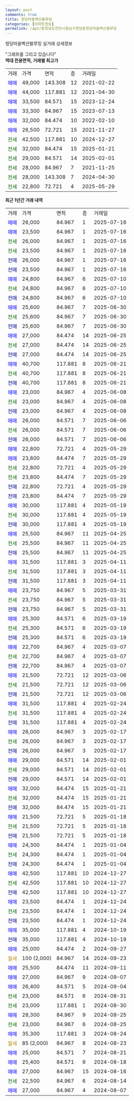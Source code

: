 ```yaml
---
layout: post
comments: true
title: 청당마을벽산블루밍
categories: [아파트정보]
permalink: /apt/충청남도천안시동남구청당동청당마을벽산블루밍
---
```


청당마을벽산블루밍 실거래 상세정보

<script type="text/javascript">
  google.charts.load('current', {'packages':['line', 'corechart']});
  google.charts.setOnLoadCallback(drawChart);

  function drawChart() {
    var data = new google.visualization.DataTable();
    data.addColumn('date', '거래일');
    data.addColumn('number', "매매");
    data.addColumn('number', "전세");
    data.addColumn('number', "전매");

    data.addRows([[new Date(Date.parse("2025-07-16")), 26000, null, null], [new Date(Date.parse("2025-07-16")), 23500, null, null], [new Date(Date.parse("2025-07-16")), null, 26000, null], [new Date(Date.parse("2025-07-16")), null, 23500, null], [new Date(Date.parse("2025-07-16")), null, null, 26000], [new Date(Date.parse("2025-07-16")), null, null, 23500], [new Date(Date.parse("2025-07-10")), 24800, null, null], [new Date(Date.parse("2025-07-10")), null, 24800, null], [new Date(Date.parse("2025-07-10")), null, null, 24800], [new Date(Date.parse("2025-06-30")), 25600, null, null], [new Date(Date.parse("2025-06-30")), null, 25600, null], [new Date(Date.parse("2025-06-30")), null, null, 25600], [new Date(Date.parse("2025-06-25")), 27000, null, null], [new Date(Date.parse("2025-06-25")), null, 27000, null], [new Date(Date.parse("2025-06-25")), null, null, 27000], [new Date(Date.parse("2025-06-21")), 40700, null, null], [new Date(Date.parse("2025-06-21")), null, 40700, null], [new Date(Date.parse("2025-06-21")), null, null, 40700], [new Date(Date.parse("2025-06-08")), 23000, null, null], [new Date(Date.parse("2025-06-08")), null, 23000, null], [new Date(Date.parse("2025-06-08")), null, null, 23000], [new Date(Date.parse("2025-06-06")), 26000, null, null], [new Date(Date.parse("2025-06-06")), null, 26000, null], [new Date(Date.parse("2025-06-06")), null, null, 26000], [new Date(Date.parse("2025-05-29")), 22800, null, null], [new Date(Date.parse("2025-05-29")), 23800, null, null], [new Date(Date.parse("2025-05-29")), null, 22800, null], [new Date(Date.parse("2025-05-29")), null, 23800, null], [new Date(Date.parse("2025-05-29")), null, null, 22800], [new Date(Date.parse("2025-05-29")), null, null, 23800], [new Date(Date.parse("2025-05-19")), 30000, null, null], [new Date(Date.parse("2025-05-19")), null, 30000, null], [new Date(Date.parse("2025-05-19")), null, null, 30000], [new Date(Date.parse("2025-04-25")), 25500, null, null], [new Date(Date.parse("2025-04-25")), null, 25500, null], [new Date(Date.parse("2025-04-25")), null, null, 25500], [new Date(Date.parse("2025-04-11")), 31500, null, null], [new Date(Date.parse("2025-04-11")), null, 31500, null], [new Date(Date.parse("2025-04-11")), null, null, 31500], [new Date(Date.parse("2025-03-31")), 23750, null, null], [new Date(Date.parse("2025-03-31")), null, 23750, null], [new Date(Date.parse("2025-03-31")), null, null, 23750], [new Date(Date.parse("2025-03-19")), 25300, null, null], [new Date(Date.parse("2025-03-19")), null, 25300, null], [new Date(Date.parse("2025-03-19")), null, null, 25300], [new Date(Date.parse("2025-03-07")), 22700, null, null], [new Date(Date.parse("2025-03-07")), null, 22700, null], [new Date(Date.parse("2025-03-07")), null, null, 22700], [new Date(Date.parse("2025-03-06")), 21500, null, null], [new Date(Date.parse("2025-03-06")), null, 21500, null], [new Date(Date.parse("2025-03-06")), null, null, 21500], [new Date(Date.parse("2025-02-24")), 31500, null, null], [new Date(Date.parse("2025-02-24")), null, 31500, null], [new Date(Date.parse("2025-02-24")), null, null, 31500], [new Date(Date.parse("2025-02-17")), 26000, null, null], [new Date(Date.parse("2025-02-17")), null, 26000, null], [new Date(Date.parse("2025-02-17")), null, null, 26000], [new Date(Date.parse("2025-02-01")), 29000, null, null], [new Date(Date.parse("2025-02-01")), null, 29000, null], [new Date(Date.parse("2025-02-01")), null, null, 29000], [new Date(Date.parse("2025-01-21")), 32000, null, null], [new Date(Date.parse("2025-01-21")), null, 32000, null], [new Date(Date.parse("2025-01-21")), null, null, 32000], [new Date(Date.parse("2025-01-18")), 21500, null, null], [new Date(Date.parse("2025-01-18")), null, 21500, null], [new Date(Date.parse("2025-01-18")), null, null, 21500], [new Date(Date.parse("2025-01-04")), 24300, null, null], [new Date(Date.parse("2025-01-04")), null, 24300, null], [new Date(Date.parse("2025-01-04")), null, null, 24300], [new Date(Date.parse("2024-12-27")), 42500, null, null], [new Date(Date.parse("2024-12-27")), null, 42500, null], [new Date(Date.parse("2024-12-27")), null, null, 42500], [new Date(Date.parse("2024-12-24")), 23500, null, null], [new Date(Date.parse("2024-12-24")), null, 23500, null], [new Date(Date.parse("2024-12-24")), null, null, 23500], [new Date(Date.parse("2024-10-19")), 35000, null, null], [new Date(Date.parse("2024-10-19")), null, null, 35000], [new Date(Date.parse("2024-09-27")), 25000, null, null], [new Date(Date.parse("2024-09-23")), null, null, null], [new Date(Date.parse("2024-09-11")), 25500, null, null], [new Date(Date.parse("2024-09-07")), 27000, null, null], [new Date(Date.parse("2024-09-04")), 26400, null, null], [new Date(Date.parse("2024-08-31")), null, 23000, null], [new Date(Date.parse("2024-08-30")), null, 23000, null], [new Date(Date.parse("2024-08-25")), 28300, null, null], [new Date(Date.parse("2024-08-25")), null, 23000, null], [new Date(Date.parse("2024-08-24")), 35300, null, null], [new Date(Date.parse("2024-08-23")), null, null, null], [new Date(Date.parse("2024-08-21")), 25000, null, null], [new Date(Date.parse("2024-08-18")), 25400, null, null], [new Date(Date.parse("2024-08-16")), 27000, null, null], [new Date(Date.parse("2024-08-14")), null, 22500, null], [new Date(Date.parse("2024-08-07")), 27000, null, null]]);

    var options = {
      hAxis: {
        format: 'yyyy/MM/dd'
      },    
      lineWidth: 0,
      pointsVisible: true,    
      title: '최근 1년간 유형별 실거래가 분포',
      legend: { position: 'bottom' }
    };

    var formatter = new google.visualization.NumberFormat({pattern:'###,###'} );
    formatter.format(data, 1);
    formatter.format(data, 2);
    
    setTimeout(function() {
        var chart = new google.visualization.LineChart(document.getElementById('columnchart_material'));
        chart.draw(data, (options));
        document.getElementById('loading').style.display = 'none';
    }, 200);
  }
</script>


<div id="loading" style="z-index:20; display: block; margin-left: 0px">"그래프를 그리고 있습니다"</div>
<div id="columnchart_material" style="width: 95%; margin-left: 0px; display: block"></div>
<!-- contents start -->
<b>역대 전용면적, 거래별 최고가</b>
<table class="sortable">
    <tr>
      <td>거래</td>
      <td>가격</td>
      <td>면적</td>
      <td>층</td>
      <td>거래일</td>
    </tr>
        <tr>
          <td><a style="color: blue">매매</a></td>
          <td>49,000</td>
          <td>143.308</td>
          <td>12</td>
          <td>2021-02-22</td>
        </tr>            <tr>
          <td><a style="color: blue">매매</a></td>
          <td>44,000</td>
          <td>117.881</td>
          <td>12</td>
          <td>2021-04-30</td>
        </tr>            <tr>
          <td><a style="color: blue">매매</a></td>
          <td>33,500</td>
          <td>84.571</td>
          <td>15</td>
          <td>2023-12-24</td>
        </tr>            <tr>
          <td><a style="color: blue">매매</a></td>
          <td>33,300</td>
          <td>84.967</td>
          <td>15</td>
          <td>2023-07-13</td>
        </tr>            <tr>
          <td><a style="color: blue">매매</a></td>
          <td>32,000</td>
          <td>84.474</td>
          <td>10</td>
          <td>2022-02-10</td>
        </tr>            <tr>
          <td><a style="color: blue">매매</a></td>
          <td>26,500</td>
          <td>72.721</td>
          <td>15</td>
          <td>2021-11-27</td>
        </tr>        
        <tr>
              <td><a style="color: darkgreen">전세</a></td>
              <td>42,500</td>
              <td>117.881</td>
              <td>10</td>
              <td>2024-12-27</td>
            </tr>            <tr>
              <td><a style="color: darkgreen">전세</a></td>
              <td>32,000</td>
              <td>84.474</td>
              <td>15</td>
              <td>2025-01-21</td>
            </tr>            <tr>
              <td><a style="color: darkgreen">전세</a></td>
              <td>29,000</td>
              <td>84.571</td>
              <td>14</td>
              <td>2025-02-01</td>
            </tr>            <tr>
              <td><a style="color: darkgreen">전세</a></td>
              <td>28,000</td>
              <td>84.967</td>
              <td>7</td>
              <td>2021-11-25</td>
            </tr>            <tr>
              <td><a style="color: darkgreen">전세</a></td>
              <td>28,000</td>
              <td>143.308</td>
              <td>7</td>
              <td>2024-04-30</td>
            </tr>            <tr>
              <td><a style="color: darkgreen">전세</a></td>
              <td>22,800</td>
              <td>72.721</td>
              <td>4</td>
              <td>2025-05-29</td>
            </tr>        
    
</table>

<b>최근 1년간 거래 내역</b>

<table class="sortable">
    <tr>
      <td>거래</td>
      <td>가격</td>
      <td>면적</td>
      <td>층</td>
      <td>거래일</td>
    </tr>
    <tr>
      <td><a style="color: blue">매매</a></td>
      <td>26,000</td>
      <td>84.967</td>
      <td>1</td>
      <td>2025-07-16</td>
    </tr>          <tr>
      <td><a style="color: blue">매매</a></td>
      <td>23,500</td>
      <td>84.967</td>
      <td>1</td>
      <td>2025-07-16</td>
    </tr>          <tr>
      <td><a style="color: darkgreen">전세</a></td>
      <td>26,000</td>
      <td>84.967</td>
      <td>1</td>
      <td>2025-07-16</td>
    </tr>          <tr>
      <td><a style="color: darkgreen">전세</a></td>
      <td>23,500</td>
      <td>84.967</td>
      <td>1</td>
      <td>2025-07-16</td>
    </tr>          <tr>
      <td><a style="color: darkblue">전매</a></td>
      <td>26,000</td>
      <td>84.967</td>
      <td>1</td>
      <td>2025-07-16</td>
    </tr>          <tr>
      <td><a style="color: darkblue">전매</a></td>
      <td>23,500</td>
      <td>84.967</td>
      <td>1</td>
      <td>2025-07-16</td>
    </tr>          <tr>
      <td><a style="color: blue">매매</a></td>
      <td>24,800</td>
      <td>84.967</td>
      <td>6</td>
      <td>2025-07-10</td>
    </tr>          <tr>
      <td><a style="color: darkgreen">전세</a></td>
      <td>24,800</td>
      <td>84.967</td>
      <td>6</td>
      <td>2025-07-10</td>
    </tr>          <tr>
      <td><a style="color: darkblue">전매</a></td>
      <td>24,800</td>
      <td>84.967</td>
      <td>6</td>
      <td>2025-07-10</td>
    </tr>          <tr>
      <td><a style="color: blue">매매</a></td>
      <td>25,600</td>
      <td>84.967</td>
      <td>7</td>
      <td>2025-06-30</td>
    </tr>          <tr>
      <td><a style="color: darkgreen">전세</a></td>
      <td>25,600</td>
      <td>84.967</td>
      <td>7</td>
      <td>2025-06-30</td>
    </tr>          <tr>
      <td><a style="color: darkblue">전매</a></td>
      <td>25,600</td>
      <td>84.967</td>
      <td>7</td>
      <td>2025-06-30</td>
    </tr>          <tr>
      <td><a style="color: blue">매매</a></td>
      <td>27,000</td>
      <td>84.474</td>
      <td>14</td>
      <td>2025-06-25</td>
    </tr>          <tr>
      <td><a style="color: darkgreen">전세</a></td>
      <td>27,000</td>
      <td>84.474</td>
      <td>14</td>
      <td>2025-06-25</td>
    </tr>          <tr>
      <td><a style="color: darkblue">전매</a></td>
      <td>27,000</td>
      <td>84.474</td>
      <td>14</td>
      <td>2025-06-25</td>
    </tr>          <tr>
      <td><a style="color: blue">매매</a></td>
      <td>40,700</td>
      <td>117.881</td>
      <td>8</td>
      <td>2025-06-21</td>
    </tr>          <tr>
      <td><a style="color: darkgreen">전세</a></td>
      <td>40,700</td>
      <td>117.881</td>
      <td>8</td>
      <td>2025-06-21</td>
    </tr>          <tr>
      <td><a style="color: darkblue">전매</a></td>
      <td>40,700</td>
      <td>117.881</td>
      <td>8</td>
      <td>2025-06-21</td>
    </tr>          <tr>
      <td><a style="color: blue">매매</a></td>
      <td>23,000</td>
      <td>84.967</td>
      <td>4</td>
      <td>2025-06-08</td>
    </tr>          <tr>
      <td><a style="color: darkgreen">전세</a></td>
      <td>23,000</td>
      <td>84.967</td>
      <td>4</td>
      <td>2025-06-08</td>
    </tr>          <tr>
      <td><a style="color: darkblue">전매</a></td>
      <td>23,000</td>
      <td>84.967</td>
      <td>4</td>
      <td>2025-06-08</td>
    </tr>          <tr>
      <td><a style="color: blue">매매</a></td>
      <td>26,000</td>
      <td>84.571</td>
      <td>7</td>
      <td>2025-06-06</td>
    </tr>          <tr>
      <td><a style="color: darkgreen">전세</a></td>
      <td>26,000</td>
      <td>84.571</td>
      <td>7</td>
      <td>2025-06-06</td>
    </tr>          <tr>
      <td><a style="color: darkblue">전매</a></td>
      <td>26,000</td>
      <td>84.571</td>
      <td>7</td>
      <td>2025-06-06</td>
    </tr>          <tr>
      <td><a style="color: blue">매매</a></td>
      <td>22,800</td>
      <td>72.721</td>
      <td>4</td>
      <td>2025-05-29</td>
    </tr>          <tr>
      <td><a style="color: blue">매매</a></td>
      <td>23,800</td>
      <td>84.474</td>
      <td>7</td>
      <td>2025-05-29</td>
    </tr>          <tr>
      <td><a style="color: darkgreen">전세</a></td>
      <td>22,800</td>
      <td>72.721</td>
      <td>4</td>
      <td>2025-05-29</td>
    </tr>          <tr>
      <td><a style="color: darkgreen">전세</a></td>
      <td>23,800</td>
      <td>84.474</td>
      <td>7</td>
      <td>2025-05-29</td>
    </tr>          <tr>
      <td><a style="color: darkblue">전매</a></td>
      <td>22,800</td>
      <td>72.721</td>
      <td>4</td>
      <td>2025-05-29</td>
    </tr>          <tr>
      <td><a style="color: darkblue">전매</a></td>
      <td>23,800</td>
      <td>84.474</td>
      <td>7</td>
      <td>2025-05-29</td>
    </tr>          <tr>
      <td><a style="color: blue">매매</a></td>
      <td>30,000</td>
      <td>117.881</td>
      <td>4</td>
      <td>2025-05-19</td>
    </tr>          <tr>
      <td><a style="color: darkgreen">전세</a></td>
      <td>30,000</td>
      <td>117.881</td>
      <td>4</td>
      <td>2025-05-19</td>
    </tr>          <tr>
      <td><a style="color: darkblue">전매</a></td>
      <td>30,000</td>
      <td>117.881</td>
      <td>4</td>
      <td>2025-05-19</td>
    </tr>          <tr>
      <td><a style="color: blue">매매</a></td>
      <td>25,500</td>
      <td>84.967</td>
      <td>11</td>
      <td>2025-04-25</td>
    </tr>          <tr>
      <td><a style="color: darkgreen">전세</a></td>
      <td>25,500</td>
      <td>84.967</td>
      <td>11</td>
      <td>2025-04-25</td>
    </tr>          <tr>
      <td><a style="color: darkblue">전매</a></td>
      <td>25,500</td>
      <td>84.967</td>
      <td>11</td>
      <td>2025-04-25</td>
    </tr>          <tr>
      <td><a style="color: blue">매매</a></td>
      <td>31,500</td>
      <td>117.881</td>
      <td>3</td>
      <td>2025-04-11</td>
    </tr>          <tr>
      <td><a style="color: darkgreen">전세</a></td>
      <td>31,500</td>
      <td>117.881</td>
      <td>3</td>
      <td>2025-04-11</td>
    </tr>          <tr>
      <td><a style="color: darkblue">전매</a></td>
      <td>31,500</td>
      <td>117.881</td>
      <td>3</td>
      <td>2025-04-11</td>
    </tr>          <tr>
      <td><a style="color: blue">매매</a></td>
      <td>23,750</td>
      <td>84.967</td>
      <td>5</td>
      <td>2025-03-31</td>
    </tr>          <tr>
      <td><a style="color: darkgreen">전세</a></td>
      <td>23,750</td>
      <td>84.967</td>
      <td>5</td>
      <td>2025-03-31</td>
    </tr>          <tr>
      <td><a style="color: darkblue">전매</a></td>
      <td>23,750</td>
      <td>84.967</td>
      <td>5</td>
      <td>2025-03-31</td>
    </tr>          <tr>
      <td><a style="color: blue">매매</a></td>
      <td>25,300</td>
      <td>84.571</td>
      <td>6</td>
      <td>2025-03-19</td>
    </tr>          <tr>
      <td><a style="color: darkgreen">전세</a></td>
      <td>25,300</td>
      <td>84.571</td>
      <td>6</td>
      <td>2025-03-19</td>
    </tr>          <tr>
      <td><a style="color: darkblue">전매</a></td>
      <td>25,300</td>
      <td>84.571</td>
      <td>6</td>
      <td>2025-03-19</td>
    </tr>          <tr>
      <td><a style="color: blue">매매</a></td>
      <td>22,700</td>
      <td>84.967</td>
      <td>4</td>
      <td>2025-03-07</td>
    </tr>          <tr>
      <td><a style="color: darkgreen">전세</a></td>
      <td>22,700</td>
      <td>84.967</td>
      <td>4</td>
      <td>2025-03-07</td>
    </tr>          <tr>
      <td><a style="color: darkblue">전매</a></td>
      <td>22,700</td>
      <td>84.967</td>
      <td>4</td>
      <td>2025-03-07</td>
    </tr>          <tr>
      <td><a style="color: blue">매매</a></td>
      <td>21,500</td>
      <td>72.721</td>
      <td>12</td>
      <td>2025-03-06</td>
    </tr>          <tr>
      <td><a style="color: darkgreen">전세</a></td>
      <td>21,500</td>
      <td>72.721</td>
      <td>12</td>
      <td>2025-03-06</td>
    </tr>          <tr>
      <td><a style="color: darkblue">전매</a></td>
      <td>21,500</td>
      <td>72.721</td>
      <td>12</td>
      <td>2025-03-06</td>
    </tr>          <tr>
      <td><a style="color: blue">매매</a></td>
      <td>31,500</td>
      <td>117.881</td>
      <td>4</td>
      <td>2025-02-24</td>
    </tr>          <tr>
      <td><a style="color: darkgreen">전세</a></td>
      <td>31,500</td>
      <td>117.881</td>
      <td>4</td>
      <td>2025-02-24</td>
    </tr>          <tr>
      <td><a style="color: darkblue">전매</a></td>
      <td>31,500</td>
      <td>117.881</td>
      <td>4</td>
      <td>2025-02-24</td>
    </tr>          <tr>
      <td><a style="color: blue">매매</a></td>
      <td>26,000</td>
      <td>84.967</td>
      <td>3</td>
      <td>2025-02-17</td>
    </tr>          <tr>
      <td><a style="color: darkgreen">전세</a></td>
      <td>26,000</td>
      <td>84.967</td>
      <td>3</td>
      <td>2025-02-17</td>
    </tr>          <tr>
      <td><a style="color: darkblue">전매</a></td>
      <td>26,000</td>
      <td>84.967</td>
      <td>3</td>
      <td>2025-02-17</td>
    </tr>          <tr>
      <td><a style="color: blue">매매</a></td>
      <td>29,000</td>
      <td>84.571</td>
      <td>14</td>
      <td>2025-02-01</td>
    </tr>          <tr>
      <td><a style="color: darkgreen">전세</a></td>
      <td>29,000</td>
      <td>84.571</td>
      <td>14</td>
      <td>2025-02-01</td>
    </tr>          <tr>
      <td><a style="color: darkblue">전매</a></td>
      <td>29,000</td>
      <td>84.571</td>
      <td>14</td>
      <td>2025-02-01</td>
    </tr>          <tr>
      <td><a style="color: blue">매매</a></td>
      <td>32,000</td>
      <td>84.474</td>
      <td>15</td>
      <td>2025-01-21</td>
    </tr>          <tr>
      <td><a style="color: darkgreen">전세</a></td>
      <td>32,000</td>
      <td>84.474</td>
      <td>15</td>
      <td>2025-01-21</td>
    </tr>          <tr>
      <td><a style="color: darkblue">전매</a></td>
      <td>32,000</td>
      <td>84.474</td>
      <td>15</td>
      <td>2025-01-21</td>
    </tr>          <tr>
      <td><a style="color: blue">매매</a></td>
      <td>21,500</td>
      <td>72.721</td>
      <td>5</td>
      <td>2025-01-18</td>
    </tr>          <tr>
      <td><a style="color: darkgreen">전세</a></td>
      <td>21,500</td>
      <td>72.721</td>
      <td>5</td>
      <td>2025-01-18</td>
    </tr>          <tr>
      <td><a style="color: darkblue">전매</a></td>
      <td>21,500</td>
      <td>72.721</td>
      <td>5</td>
      <td>2025-01-18</td>
    </tr>          <tr>
      <td><a style="color: blue">매매</a></td>
      <td>24,300</td>
      <td>84.474</td>
      <td>1</td>
      <td>2025-01-04</td>
    </tr>          <tr>
      <td><a style="color: darkgreen">전세</a></td>
      <td>24,300</td>
      <td>84.474</td>
      <td>1</td>
      <td>2025-01-04</td>
    </tr>          <tr>
      <td><a style="color: darkblue">전매</a></td>
      <td>24,300</td>
      <td>84.474</td>
      <td>1</td>
      <td>2025-01-04</td>
    </tr>          <tr>
      <td><a style="color: blue">매매</a></td>
      <td>42,500</td>
      <td>117.881</td>
      <td>10</td>
      <td>2024-12-27</td>
    </tr>          <tr>
      <td><a style="color: darkgreen">전세</a></td>
      <td>42,500</td>
      <td>117.881</td>
      <td>10</td>
      <td>2024-12-27</td>
    </tr>          <tr>
      <td><a style="color: darkblue">전매</a></td>
      <td>42,500</td>
      <td>117.881</td>
      <td>10</td>
      <td>2024-12-27</td>
    </tr>          <tr>
      <td><a style="color: blue">매매</a></td>
      <td>23,500</td>
      <td>84.474</td>
      <td>1</td>
      <td>2024-12-24</td>
    </tr>          <tr>
      <td><a style="color: darkgreen">전세</a></td>
      <td>23,500</td>
      <td>84.474</td>
      <td>1</td>
      <td>2024-12-24</td>
    </tr>          <tr>
      <td><a style="color: darkblue">전매</a></td>
      <td>23,500</td>
      <td>84.474</td>
      <td>1</td>
      <td>2024-12-24</td>
    </tr>          <tr>
      <td><a style="color: blue">매매</a></td>
      <td>35,000</td>
      <td>117.881</td>
      <td>4</td>
      <td>2024-10-19</td>
    </tr>          <tr>
      <td><a style="color: darkblue">전매</a></td>
      <td>35,000</td>
      <td>117.881</td>
      <td>4</td>
      <td>2024-10-19</td>
    </tr>          <tr>
      <td><a style="color: blue">매매</a></td>
      <td>25,000</td>
      <td>84.474</td>
      <td>2</td>
      <td>2024-09-27</td>
    </tr>          <tr>
      <td><a style="color: darkgoldenrod">월세</a></td>
      <td>100 (2,000)</td>
      <td>84.967</td>
      <td>14</td>
      <td>2024-09-23</td>
    </tr>          <tr>
      <td><a style="color: blue">매매</a></td>
      <td>25,500</td>
      <td>84.474</td>
      <td>11</td>
      <td>2024-09-11</td>
    </tr>          <tr>
      <td><a style="color: blue">매매</a></td>
      <td>27,000</td>
      <td>84.967</td>
      <td>9</td>
      <td>2024-09-07</td>
    </tr>          <tr>
      <td><a style="color: blue">매매</a></td>
      <td>26,400</td>
      <td>84.571</td>
      <td>5</td>
      <td>2024-09-04</td>
    </tr>          <tr>
      <td><a style="color: darkgreen">전세</a></td>
      <td>23,000</td>
      <td>84.571</td>
      <td>6</td>
      <td>2024-08-31</td>
    </tr>          <tr>
      <td><a style="color: darkgreen">전세</a></td>
      <td>23,000</td>
      <td>117.881</td>
      <td>1</td>
      <td>2024-08-30</td>
    </tr>          <tr>
      <td><a style="color: blue">매매</a></td>
      <td>28,300</td>
      <td>84.967</td>
      <td>9</td>
      <td>2024-08-25</td>
    </tr>          <tr>
      <td><a style="color: darkgreen">전세</a></td>
      <td>23,000</td>
      <td>84.967</td>
      <td>6</td>
      <td>2024-08-25</td>
    </tr>          <tr>
      <td><a style="color: blue">매매</a></td>
      <td>35,300</td>
      <td>117.881</td>
      <td>3</td>
      <td>2024-08-24</td>
    </tr>          <tr>
      <td><a style="color: darkgoldenrod">월세</a></td>
      <td>85 (2,000)</td>
      <td>84.967</td>
      <td>8</td>
      <td>2024-08-23</td>
    </tr>          <tr>
      <td><a style="color: blue">매매</a></td>
      <td>25,000</td>
      <td>84.571</td>
      <td>7</td>
      <td>2024-08-21</td>
    </tr>          <tr>
      <td><a style="color: blue">매매</a></td>
      <td>25,400</td>
      <td>84.571</td>
      <td>9</td>
      <td>2024-08-18</td>
    </tr>          <tr>
      <td><a style="color: blue">매매</a></td>
      <td>27,000</td>
      <td>84.967</td>
      <td>15</td>
      <td>2024-08-16</td>
    </tr>          <tr>
      <td><a style="color: darkgreen">전세</a></td>
      <td>22,500</td>
      <td>84.967</td>
      <td>6</td>
      <td>2024-08-14</td>
    </tr>          <tr>
      <td><a style="color: blue">매매</a></td>
      <td>27,000</td>
      <td>84.967</td>
      <td>4</td>
      <td>2024-08-07</td>
    </tr>      </table>
<!-- contents end -->    

